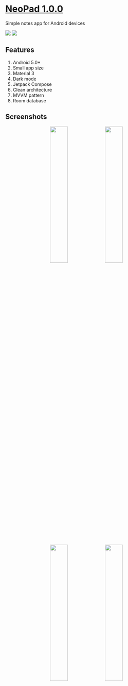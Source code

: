 # <a href="https://github.com/Keddnyo/MiDoze/releases/latest">NeoPad 1.0.0</a>

Simple notes app for Android devices

<a href="https://github.com/Keddnyo/NeoPad/releases"><img src="https://img.shields.io/github/downloads/keddnyo/neopad/total?style=for-the-badge"></a>
<a href="https://github.com/Keddnyo/NeoPad/releases/latest"><img src="https://img.shields.io/github/downloads/keddnyo/neopad/latest/total?label=Latest%20downloads&style=for-the-badge"></a>

## Features
1. Android 5.0+
2. Small app size
3. Material 3
4. Dark mode
5. Jetpack Compose
6. Clean architecture
7. MVVM pattern
8. Room database

## Screenshots
<p align="center">
  <img src="https://user-images.githubusercontent.com/65981689/216429003-9253c07c-c8d5-4173-9d75-c187627e3a1b.png" max-width="100%" width="33%">
  <img src="https://user-images.githubusercontent.com/65981689/216429010-92264d1e-9854-4427-95b9-5ef14afbc1c8.png" max-width="100%" width="33%">
</p>
<p align="center">
  <img src="https://user-images.githubusercontent.com/65981689/216429008-51c5de43-16d4-4c8c-89a7-2c91d57e78a2.png" max-width="100%" width="33%">
  <img src="https://user-images.githubusercontent.com/65981689/216429016-fe8577ea-de2b-4ce1-9fff-ad8ddbf0d3f0.png" max-width="100%" width="33%">
</p>
